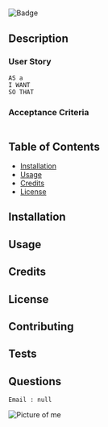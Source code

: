 # 

![Badge](https://img.shields.io/badge/--blue)
    
## Description

    
### User Story
```
AS a 
I WANT 
SO THAT 
```
    
### Acceptance Criteria
```

```
    
## Table of Contents
    
* [Installation](#installation)
* [Usage](#usage)
* [Credits](#credits)
* [License](#license)
    
## Installation

    
## Usage 

    
## Credits

    
## License

    
## Contributing

    
## Tests

    
## Questions
```
Email : null
```
![Picture of me](https://avatars3.githubusercontent.com/u/35753007?v=4)
